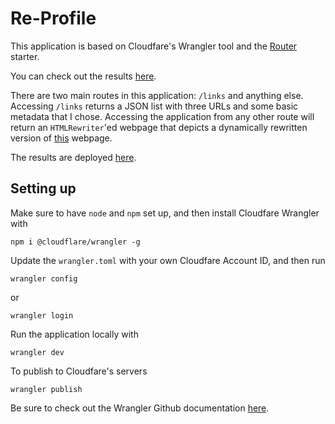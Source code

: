 # Re-Profile
This application is based on Cloudfare's Wrangler tool and the [Router](https://github.com/cloudflare/worker-template-router) starter. 

You can check out the results [here](https://cloudfare-general.ajpfahnl.workers.dev). 

There are two main routes in this application: `/links` and anything else. Accessing `/links` returns a JSON list with three URLs and some basic metadata that I chose. Accessing the application from any other route will return an `HTMLRewriter`'ed webpage that depicts a dynamically rewritten version of [this](https://static-links-page.signalnerve.workers.dev) webpage.

The results are deployed [here](https://cloudfare-general.ajpfahnl.workers.dev).

## Setting up
Make sure to have `node` and `npm` set up, and then install Cloudfare Wrangler with
```
npm i @cloudflare/wrangler -g
```

Update the `wrangler.toml` with your own Cloudfare Account ID, and then run
```
wrangler config
```
or
```
wrangler login
```

Run the application locally with
```
wrangler dev
```

To publish to Cloudfare's servers
```
wrangler publish
```

Be sure to check out the Wrangler Github documentation [here](https://github.com/cloudflare/wrangler).